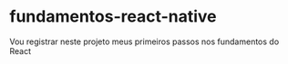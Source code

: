 # fundamentos-react-native
Vou registrar neste projeto meus primeiros passos nos fundamentos do React
